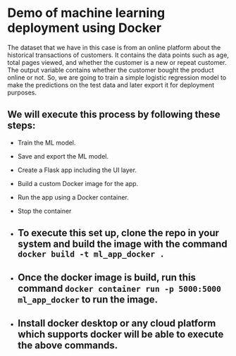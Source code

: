 # Demo of machine learning deployment using Docker

 The dataset that we have in this case is from an online platform about the historical transactions of customers. It contains the data points such as age, total pages viewed, and whether the customer is a new or repeat customer. The output variable contains whether the customer bought the product online or not. So, we are going to train a simple logistic regression model to make the predictions on the test data and later export it for deployment purposes.

## We will execute this process by following these steps:	
- Train the ML model.
- Save and export the ML model.	
- Create a Flask app including the UI layer.	
- Build a custom Docker image for the app.	
- Run the app using a Docker container.	
- Stop the container

- ## To execute this set up, clone the repo in your system and build the image with the command ` docker build -t ml_app_docker .`
- ## Once the docker image is build, run this command `docker container run -p 5000:5000 ml_app_docker` to run the image.
- ## Install docker desktop or any cloud platform which supports docker will be able to execute the above commands.

